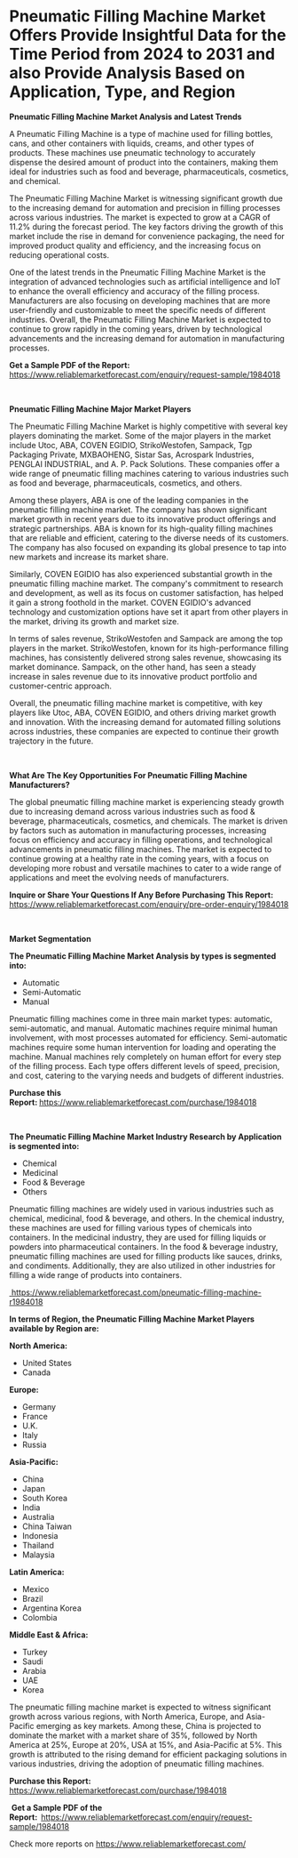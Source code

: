<p><h1>Pneumatic Filling Machine Market Offers Provide Insightful Data for the Time Period from 2024 to 2031 and also Provide Analysis Based on Application, Type, and Region</h1></p><p><strong>Pneumatic Filling Machine Market Analysis and Latest Trends</strong></p>
<p><p>A Pneumatic Filling Machine is a type of machine used for filling bottles, cans, and other containers with liquids, creams, and other types of products. These machines use pneumatic technology to accurately dispense the desired amount of product into the containers, making them ideal for industries such as food and beverage, pharmaceuticals, cosmetics, and chemical.</p><p>The Pneumatic Filling Machine Market is witnessing significant growth due to the increasing demand for automation and precision in filling processes across various industries. The market is expected to grow at a CAGR of 11.2% during the forecast period. The key factors driving the growth of this market include the rise in demand for convenience packaging, the need for improved product quality and efficiency, and the increasing focus on reducing operational costs.</p><p>One of the latest trends in the Pneumatic Filling Machine Market is the integration of advanced technologies such as artificial intelligence and IoT to enhance the overall efficiency and accuracy of the filling process. Manufacturers are also focusing on developing machines that are more user-friendly and customizable to meet the specific needs of different industries. Overall, the Pneumatic Filling Machine Market is expected to continue to grow rapidly in the coming years, driven by technological advancements and the increasing demand for automation in manufacturing processes.</p></p>
<p><strong>Get a Sample PDF of the Report:&nbsp;</strong> <a href="https://www.reliablemarketforecast.com/enquiry/request-sample/1984018">https://www.reliablemarketforecast.com/enquiry/request-sample/1984018</a></p>
<p>&nbsp;</p>
<p><strong>Pneumatic Filling Machine Major Market Players</strong></p>
<p><p>The Pneumatic Filling Machine Market is highly competitive with several key players dominating the market. Some of the major players in the market include Utoc, ABA, COVEN EGIDIO, StrikoWestofen, Sampack, Tgp Packaging Private, MXBAOHENG, Sistar Sas, Acrospark Industries, PENGLAI INDUSTRIAL, and A. P. Pack Solutions. These companies offer a wide range of pneumatic filling machines catering to various industries such as food and beverage, pharmaceuticals, cosmetics, and others.</p><p>Among these players, ABA is one of the leading companies in the pneumatic filling machine market. The company has shown significant market growth in recent years due to its innovative product offerings and strategic partnerships. ABA is known for its high-quality filling machines that are reliable and efficient, catering to the diverse needs of its customers. The company has also focused on expanding its global presence to tap into new markets and increase its market share.</p><p>Similarly, COVEN EGIDIO has also experienced substantial growth in the pneumatic filling machine market. The company's commitment to research and development, as well as its focus on customer satisfaction, has helped it gain a strong foothold in the market. COVEN EGIDIO's advanced technology and customization options have set it apart from other players in the market, driving its growth and market size.</p><p>In terms of sales revenue, StrikoWestofen and Sampack are among the top players in the market. StrikoWestofen, known for its high-performance filling machines, has consistently delivered strong sales revenue, showcasing its market dominance. Sampack, on the other hand, has seen a steady increase in sales revenue due to its innovative product portfolio and customer-centric approach.</p><p>Overall, the pneumatic filling machine market is competitive, with key players like Utoc, ABA, COVEN EGIDIO, and others driving market growth and innovation. With the increasing demand for automated filling solutions across industries, these companies are expected to continue their growth trajectory in the future.</p></p>
<p>&nbsp;</p>
<p><strong>What Are The Key Opportunities For Pneumatic Filling Machine Manufacturers?</strong></p>
<p><p>The global pneumatic filling machine market is experiencing steady growth due to increasing demand across various industries such as food & beverage, pharmaceuticals, cosmetics, and chemicals. The market is driven by factors such as automation in manufacturing processes, increasing focus on efficiency and accuracy in filling operations, and technological advancements in pneumatic filling machines. The market is expected to continue growing at a healthy rate in the coming years, with a focus on developing more robust and versatile machines to cater to a wide range of applications and meet the evolving needs of manufacturers.</p></p>
<p><strong>Inquire or Share Your Questions If Any Before Purchasing This Report:</strong> <a href="https://www.reliablemarketforecast.com/enquiry/pre-order-enquiry/1984018">https://www.reliablemarketforecast.com/enquiry/pre-order-enquiry/1984018</a></p>
<p>&nbsp;</p>
<p><strong>Market Segmentation</strong></p>
<p><strong>The Pneumatic Filling Machine Market Analysis by types is segmented into:</strong></p>
<p><ul><li>Automatic</li><li>Semi-Automatic</li><li>Manual</li></ul></p>
<p><p>Pneumatic filling machines come in three main market types: automatic, semi-automatic, and manual. Automatic machines require minimal human involvement, with most processes automated for efficiency. Semi-automatic machines require some human intervention for loading and operating the machine. Manual machines rely completely on human effort for every step of the filling process. Each type offers different levels of speed, precision, and cost, catering to the varying needs and budgets of different industries.</p></p>
<p><strong>Purchase this Report:&nbsp;</strong><a href="https://www.reliablemarketforecast.com/purchase/1984018">https://www.reliablemarketforecast.com/purchase/1984018</a></p>
<p>&nbsp;</p>
<p><strong>The Pneumatic Filling Machine Market Industry Research by Application is segmented into:</strong></p>
<p><ul><li>Chemical</li><li>Medicinal</li><li>Food & Beverage</li><li>Others</li></ul></p>
<p><p>Pneumatic filling machines are widely used in various industries such as chemical, medicinal, food & beverage, and others. In the chemical industry, these machines are used for filling various types of chemicals into containers. In the medicinal industry, they are used for filling liquids or powders into pharmaceutical containers. In the food & beverage industry, pneumatic filling machines are used for filling products like sauces, drinks, and condiments. Additionally, they are also utilized in other industries for filling a wide range of products into containers.</p></p>
<p><a href="https://www.reliablemarketforecast.com/pneumatic-filling-machine-r1984018">&nbsp;https://www.reliablemarketforecast.com/pneumatic-filling-machine-r1984018</a></p>
<p><strong>In terms of Region, the Pneumatic Filling Machine Market Players available by Region are:</strong></p>
<p>
    <p> <strong> North America: </strong>
        <ul>
            <li>United States</li>
            <li>Canada</li>
        </ul>
        </p> 
    <p> <strong> Europe: </strong>
        <ul>
            <li>Germany</li>
            <li>France</li>
            <li>U.K.</li>
            <li>Italy</li>
            <li>Russia</li>
        </ul>
        </p> 
    <p> <strong> Asia-Pacific: </strong>
        <ul>
            <li>China</li>
            <li>Japan</li>
            <li>South Korea</li>
            <li>India</li>
            <li>Australia</li>
            <li>China Taiwan</li>
            <li>Indonesia</li>
            <li>Thailand</li>
            <li>Malaysia</li>
        </ul>
        </p> 
    <p> <strong> Latin America: </strong>
        <ul>
            <li>Mexico</li>
            <li>Brazil</li>
            <li>Argentina Korea</li>
            <li>Colombia</li>
        </ul>
        </p> 
    <p> <strong> Middle East & Africa: </strong>
        <ul>
            <li>Turkey</li>
            <li>Saudi</li>
            <li>Arabia</li>
            <li>UAE</li>
            <li>Korea</li>
        </ul>
    </p>
    </p>
<p><p>The pneumatic filling machine market is expected to witness significant growth across various regions, with North America, Europe, and Asia-Pacific emerging as key markets. Among these, China is projected to dominate the market with a market share of 35%, followed by North America at 25%, Europe at 20%, USA at 15%, and Asia-Pacific at 5%. This growth is attributed to the rising demand for efficient packaging solutions in various industries, driving the adoption of pneumatic filling machines.</p></p>
<p><strong>Purchase this Report: </strong><a href="https://www.reliablemarketforecast.com/purchase/1984018">https://www.reliablemarketforecast.com/purchase/1984018</a></p>
<p>&nbsp;<strong>Get a Sample PDF of the Report:&nbsp;&nbsp;</strong><a href="https://www.reliablemarketforecast.com/enquiry/request-sample/1984018">https://www.reliablemarketforecast.com/enquiry/request-sample/1984018</a></p>
<p><strong></strong></p>
<p>Check more reports on <a href="https://www.reliablemarketforecast.com/">https://www.reliablemarketforecast.com/</a></p>
